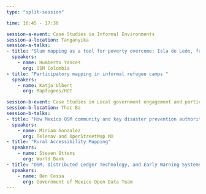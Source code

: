 ```yaml
---
type: "split-session"

time: 16:45 - 17:30

session-a-event: Case Studies in Informal Environments
session-a-location: Tanganyika
session-a-talks:
- title: "Slum mapping as a tool for poverty overcome: Isla de León, from informal to formal neighbourhood"
  speakers:
    - name: Humberto Yances
      org: OSM Colombia
- title: "Participatory mapping in informal refugee camps "
  speakers:
    - name: Katja Ulbert
      org: Mapfugees/HOT

session-b-event: Case Studies in Local government engagement and participation
session-b-location: Thac Ba
session-b-talks:
- title: "How Mexico OSM community and key disaster prevention authorities are planning the future of Humanitarian mapping in the country"
  speakers:
    - name: Miriam Gonzalez
      org: Telenav and OpenStreetMap MX
- title: "Rural Accessibility Mapping"
  speakers:
    - name: Steven Ottens
      org: World Bank
- title: "OSM, Distributed Ledger Technology, and Early Warning Systems"
  speakers:
    - name: Ben Cessa
      org: Government of Mexico Open Data Team
---
```

